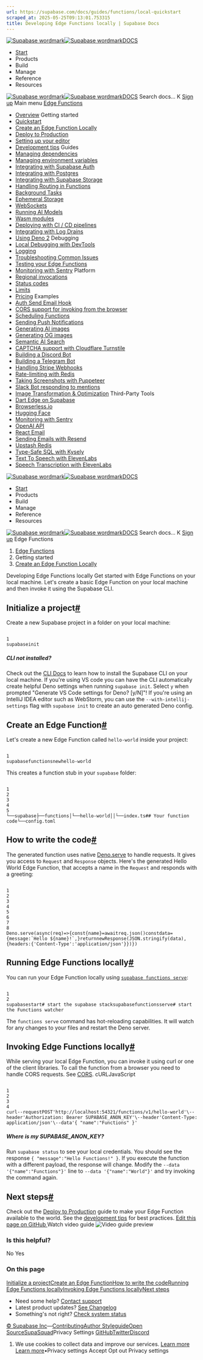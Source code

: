 ```yaml
---
url: https://supabase.com/docs/guides/functions/local-quickstart
scraped_at: 2025-05-25T09:13:01.753315
title: Developing Edge Functions locally | Supabase Docs
---
```


[![Supabase wordmark](https://supabase.com/docs/_next/image?url=%2Fdocs%2Fsupabase-dark.svg&w=256&q=75)![Supabase wordmark](https://supabase.com/docs/_next/image?url=%2Fdocs%2Fsupabase-light.svg&w=256&q=75)DOCS](https://supabase.com/docs)
  * [Start](https://supabase.com/docs/guides/getting-started)
  * Products 
  * Build 
  * Manage 
  * Reference 
  * Resources 


[![Supabase wordmark](https://supabase.com/docs/_next/image?url=%2Fdocs%2Fsupabase-dark.svg&w=256&q=75)![Supabase wordmark](https://supabase.com/docs/_next/image?url=%2Fdocs%2Fsupabase-light.svg&w=256&q=75)DOCS](https://supabase.com/docs)
Search docs...
K
[Sign up](https://supabase.com/dashboard)
Main menu
[Edge Functions](https://supabase.com/docs/guides/functions)
  * [Overview](https://supabase.com/docs/guides/functions)
Getting started
  * [Quickstart](https://supabase.com/docs/guides/functions/quickstart)
  * [Create an Edge Function Locally](https://supabase.com/docs/guides/functions/local-quickstart)
  * [Deploy to Production](https://supabase.com/docs/guides/functions/deploy)
  * [Setting up your editor](https://supabase.com/docs/guides/functions/local-development)
  * [Development tips](https://supabase.com/docs/guides/functions/development-tips)
Guides
  * [Managing dependencies](https://supabase.com/docs/guides/functions/dependencies)
  * [Managing environment variables](https://supabase.com/docs/guides/functions/secrets)
  * [Integrating with Supabase Auth](https://supabase.com/docs/guides/functions/auth)
  * [Integrating with Postgres](https://supabase.com/docs/guides/functions/connect-to-postgres)
  * [Integrating with Supabase Storage](https://supabase.com/docs/guides/functions/storage-caching)
  * [Handling Routing in Functions](https://supabase.com/docs/guides/functions/routing)
  * [Background Tasks](https://supabase.com/docs/guides/functions/background-tasks)
  * [Ephemeral Storage](https://supabase.com/docs/guides/functions/ephemeral-storage)
  * [WebSockets](https://supabase.com/docs/guides/functions/websockets)
  * [Running AI Models](https://supabase.com/docs/guides/functions/ai-models)
  * [Wasm modules](https://supabase.com/docs/guides/functions/wasm)
  * [Deploying with CI / CD pipelines](https://supabase.com/docs/guides/functions/cicd-workflow)
  * [Integrating with Log Drains](https://supabase.com/docs/guides/platform/log-drains)
  * [Using Deno 2](https://supabase.com/docs/guides/functions/deno2)
Debugging
  * [Local Debugging with DevTools](https://supabase.com/docs/guides/functions/debugging-tools)
  * [Logging](https://supabase.com/docs/guides/functions/logging)
  * [Troubleshooting Common Issues](https://supabase.com/docs/guides/functions/troubleshooting)
  * [Testing your Edge Functions](https://supabase.com/docs/guides/functions/unit-test)
  * [Monitoring with Sentry](https://supabase.com/docs/guides/functions/examples/sentry-monitoring)
Platform
  * [Regional invocations](https://supabase.com/docs/guides/functions/regional-invocation)
  * [Status codes](https://supabase.com/docs/guides/functions/status-codes)
  * [Limits](https://supabase.com/docs/guides/functions/limits)
  * [Pricing](https://supabase.com/docs/guides/functions/pricing)
Examples
  * [Auth Send Email Hook](https://supabase.com/docs/guides/functions/examples/auth-send-email-hook-react-email-resend)
  * [CORS support for invoking from the browser](https://supabase.com/docs/guides/functions/cors)
  * [Scheduling Functions](https://supabase.com/docs/guides/functions/schedule-functions)
  * [Sending Push Notifications](https://supabase.com/docs/guides/functions/examples/push-notifications)
  * [Generating AI images](https://supabase.com/docs/guides/functions/examples/amazon-bedrock-image-generator)
  * [Generating OG images ](https://supabase.com/docs/guides/functions/examples/og-image)
  * [Semantic AI Search](https://supabase.com/docs/guides/functions/examples/semantic-search)
  * [CAPTCHA support with Cloudflare Turnstile](https://supabase.com/docs/guides/functions/examples/cloudflare-turnstile)
  * [Building a Discord Bot](https://supabase.com/docs/guides/functions/examples/discord-bot)
  * [Building a Telegram Bot](https://supabase.com/docs/guides/functions/examples/telegram-bot)
  * [Handling Stripe Webhooks ](https://supabase.com/docs/guides/functions/examples/stripe-webhooks)
  * [Rate-limiting with Redis](https://supabase.com/docs/guides/functions/examples/rate-limiting)
  * [Taking Screenshots with Puppeteer](https://supabase.com/docs/guides/functions/examples/screenshots)
  * [Slack Bot responding to mentions](https://supabase.com/docs/guides/functions/examples/slack-bot-mention)
  * [Image Transformation & Optimization](https://supabase.com/docs/guides/functions/examples/image-manipulation)
Third-Party Tools
  * [Dart Edge on Supabase](https://supabase.com/docs/guides/functions/dart-edge)
  * [Browserless.io](https://supabase.com/docs/guides/functions/examples/screenshots)
  * [Hugging Face](https://supabase.com/docs/guides/ai/examples/huggingface-image-captioning)
  * [Monitoring with Sentry](https://supabase.com/docs/guides/functions/examples/sentry-monitoring)
  * [OpenAI API](https://supabase.com/docs/guides/ai/examples/openai)
  * [React Email](https://supabase.com/docs/guides/functions/examples/auth-send-email-hook-react-email-resend)
  * [Sending Emails with Resend](https://supabase.com/docs/guides/functions/examples/send-emails)
  * [Upstash Redis](https://supabase.com/docs/guides/functions/examples/upstash-redis)
  * [Type-Safe SQL with Kysely](https://supabase.com/docs/guides/functions/kysely-postgres)
  * [Text To Speech with ElevenLabs](https://supabase.com/docs/guides/functions/examples/elevenlabs-generate-speech-stream)
  * [Speech Transcription with ElevenLabs](https://supabase.com/docs/guides/functions/examples/elevenlabs-transcribe-speech)


[![Supabase wordmark](https://supabase.com/docs/_next/image?url=%2Fdocs%2Fsupabase-dark.svg&w=256&q=75)![Supabase wordmark](https://supabase.com/docs/_next/image?url=%2Fdocs%2Fsupabase-light.svg&w=256&q=75)DOCS](https://supabase.com/docs)
  * [Start](https://supabase.com/docs/guides/getting-started)
  * Products 
  * Build 
  * Manage 
  * Reference 
  * Resources 


[![Supabase wordmark](https://supabase.com/docs/_next/image?url=%2Fdocs%2Fsupabase-dark.svg&w=256&q=75)![Supabase wordmark](https://supabase.com/docs/_next/image?url=%2Fdocs%2Fsupabase-light.svg&w=256&q=75)DOCS](https://supabase.com/docs)
Search docs...
K
[Sign up](https://supabase.com/dashboard)
Edge Functions
  1. [Edge Functions](https://supabase.com/docs/guides/functions)
  2. Getting started
  3. [Create an Edge Function Locally](https://supabase.com/docs/guides/functions/local-quickstart)


Developing Edge Functions locally
Get started with Edge Functions on your local machine.
Let's create a basic Edge Function on your local machine and then invoke it using the Supabase CLI.
## Initialize a project[#](https://supabase.com/docs/guides/functions/local-quickstart#initialize-a-project)
Create a new Supabase project in a folder on your local machine:
```

1
supabaseinit

```

##### CLI not installed?
Check out the [CLI Docs](https://supabase.com/docs/guides/cli) to learn how to install the Supabase CLI on your local machine.
If you're using VS code you can have the CLI automatically create helpful Deno settings when running `supabase init`. Select `y` when prompted "Generate VS Code settings for Deno? [y/N]"!
If you're using an IntelliJ IDEA editor such as WebStorm, you can use the `--with-intellij-settings` flag with `supabase init` to create an auto generated Deno config.
## Create an Edge Function[#](https://supabase.com/docs/guides/functions/local-quickstart#create-an-edge-function)
Let's create a new Edge Function called `hello-world` inside your project:
```

1
supabasefunctionsnewhello-world

```

This creates a function stub in your `supabase` folder:
```

1
2
3
4
5
└──supabase├──functions│└──hello-world││└──index.ts## Your function code└──config.toml

```

## How to write the code[#](https://supabase.com/docs/guides/functions/local-quickstart#how-to-write-the-code)
The generated function uses native [Deno.serve](https://docs.deno.com/runtime/manual/runtime/http_server_apis) to handle requests. It gives you access to `Request` and `Response` objects.
Here's the generated Hello World Edge Function, that accepts a name in the `Request` and responds with a greeting:
```

1
2
3
4
5
6
7
8
Deno.serve(async(req)=>{const{name}=awaitreq.json()constdata={message:`Hello ${name}!`,}returnnewResponse(JSON.stringify(data),{headers:{'Content-Type':'application/json'}})})

```

## Running Edge Functions locally[#](https://supabase.com/docs/guides/functions/local-quickstart#running-edge-functions-locally)
You can run your Edge Function locally using [`supabase functions serve`](https://supabase.com/docs/reference/cli/usage#supabase-functions-serve):
```

1
2
supabasestart# start the supabase stacksupabasefunctionsserve# start the Functions watcher

```

The `functions serve` command has hot-reloading capabilities. It will watch for any changes to your files and restart the Deno server.
## Invoking Edge Functions locally[#](https://supabase.com/docs/guides/functions/local-quickstart#invoking-edge-functions-locally)
While serving your local Edge Function, you can invoke it using curl or one of the client libraries. To call the function from a browser you need to handle CORS requests. See [CORS](https://supabase.com/docs/guides/functions/cors).
cURLJavaScript
```

1
2
3
4
curl--requestPOST'http://localhost:54321/functions/v1/hello-world'\--header'Authorization: Bearer SUPABASE_ANON_KEY'\--header'Content-Type: application/json'\--data'{ "name":"Functions" }'

```

##### Where is my SUPABASE_ANON_KEY?
Run `supabase status` to see your local credentials.
You should see the response `{ "message":"Hello Functions!" }`.
If you execute the function with a different payload, the response will change.
Modify the `--data '{"name":"Functions"}'` line to `--data '{"name":"World"}'` and try invoking the command again.
## Next steps[#](https://supabase.com/docs/guides/functions/local-quickstart#next-steps)
Check out the [Deploy to Production](https://supabase.com/docs/guides/functions/deploy) guide to make your Edge Function available to the world.
See the [development tips](https://supabase.com/docs/guides/functions/development-tips) for best practices.
[Edit this page on GitHub ](https://github.com/supabase/supabase/blob/master/apps/docs/content/guides/functions/local-quickstart.mdx)
Watch video guide
![Video guide preview](https://supabase.com/docs/_next/image?url=https%3A%2F%2Fimg.youtube.com%2Fvi%2F5OWH9c4u68M%2F0.jpg&w=3840&q=75)
### Is this helpful?
No Yes
### On this page
[Initialize a project](https://supabase.com/docs/guides/functions/local-quickstart#initialize-a-project)[Create an Edge Function](https://supabase.com/docs/guides/functions/local-quickstart#create-an-edge-function)[How to write the code](https://supabase.com/docs/guides/functions/local-quickstart#how-to-write-the-code)[Running Edge Functions locally](https://supabase.com/docs/guides/functions/local-quickstart#running-edge-functions-locally)[Invoking Edge Functions locally](https://supabase.com/docs/guides/functions/local-quickstart#invoking-edge-functions-locally)[Next steps](https://supabase.com/docs/guides/functions/local-quickstart#next-steps)
  * Need some help?
[Contact support](https://supabase.com/support)
  * Latest product updates?
[See Changelog](https://supabase.com/changelog)
  * Something's not right?
[Check system status](https://status.supabase.com/)


[© Supabase Inc](https://supabase.com/)—[Contributing](https://github.com/supabase/supabase/blob/master/apps/docs/DEVELOPERS.md)[Author Styleguide](https://github.com/supabase/supabase/blob/master/apps/docs/CONTRIBUTING.md)[Open Source](https://supabase.com/open-source)[SupaSquad](https://supabase.com/supasquad)Privacy Settings
[GitHub](https://github.com/supabase/supabase)[Twitter](https://twitter.com/supabase)[Discord](https://discord.supabase.com/)
  1. We use cookies to collect data and improve our services. [Learn more](https://supabase.com/privacy#8-cookies-and-similar-technologies-used-on-our-european-services)
[Learn more](https://supabase.com/privacy#8-cookies-and-similar-technologies-used-on-our-european-services)•Privacy settings
Accept Opt out Privacy settings



